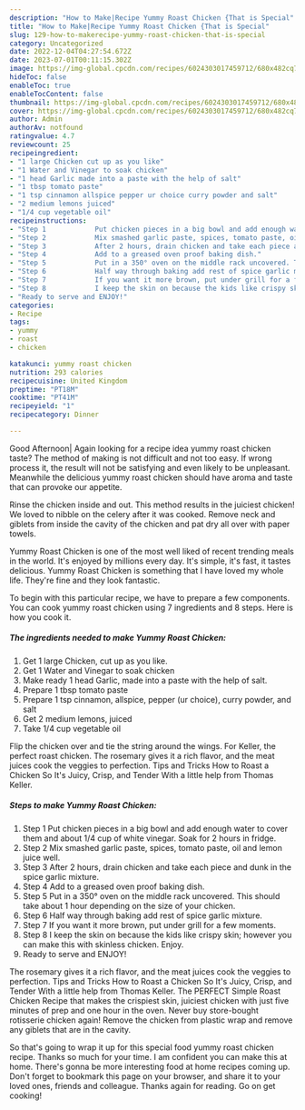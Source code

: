 ```yaml
---
description: "How to Make|Recipe Yummy Roast Chicken {That is Special"
title: "How to Make|Recipe Yummy Roast Chicken {That is Special"
slug: 129-how-to-makerecipe-yummy-roast-chicken-that-is-special
category: Uncategorized
date: 2022-12-04T04:27:54.672Z
date: 2023-07-01T00:11:15.302Z
image: https://img-global.cpcdn.com/recipes/6024303017459712/680x482cq70/yummy-roast-chicken-recipe-main-photo.jpg
hideToc: false
enableToc: true
enableTocContent: false
thumbnail: https://img-global.cpcdn.com/recipes/6024303017459712/680x482cq70/yummy-roast-chicken-recipe-main-photo.jpg
cover: https://img-global.cpcdn.com/recipes/6024303017459712/680x482cq70/yummy-roast-chicken-recipe-main-photo.jpg
author: Admin
authorAv: notfound
ratingvalue: 4.7
reviewcount: 25
recipeingredient:
- "1 large Chicken cut up as you like"
- "1 Water and Vinegar to soak chicken"
- "1 head Garlic made into a paste with the help of salt"
- "1 tbsp tomato paste"
- "1 tsp cinnamon allspice pepper ur choice curry powder and salt"
- "2 medium lemons juiced"
- "1/4 cup vegetable oil"
recipeinstructions:
- "Step 1            Put chicken pieces in a big bowl and add enough water to cover them and about 1/4 cup of white vinegar. Soak for 2 hours in fridge."
- "Step 2            Mix smashed garlic paste, spices, tomato paste, oil and lemon juice well."
- "Step 3            After 2 hours, drain chicken and take each piece and dunk in the spice garlic mixture."
- "Step 4            Add to a greased oven proof baking dish."
- "Step 5            Put in a 350° oven on the middle rack uncovered. This should take about 1 hour depending on the size of your chicken."
- "Step 6            Half way through baking add rest of spice garlic mixture."
- "Step 7            If you want it more brown, put under grill for a few moments."
- "Step 8            I keep the skin on because the kids like crispy skin; however you can make this with skinless chicken. Enjoy."
- "Ready to serve and ENJOY!"
categories:
- Recipe
tags:
- yummy
- roast
- chicken

katakunci: yummy roast chicken 
nutrition: 293 calories
recipecuisine: United Kingdom
preptime: "PT18M"
cooktime: "PT41M"
recipeyield: "1"
recipecategory: Dinner

---
```



Good Afternoon| Again looking for a recipe idea yummy roast chicken taste? The method of making is not difficult and not too easy. If wrong process it, the result will not be satisfying and even likely to be unpleasant. Meanwhile the delicious yummy roast chicken should have aroma and taste that can provoke our appetite.





Rinse the chicken inside and out. This method results in the juiciest chicken! We loved to nibble on the celery after it was cooked. Remove neck and giblets from inside the cavity of the chicken and pat dry all over with paper towels.

Yummy Roast Chicken is one of the most well liked of recent trending meals in the world. It's enjoyed by millions every day. It's simple, it's fast, it tastes delicious. Yummy Roast Chicken is something that I have loved my whole life. They're fine and they look fantastic.


To begin with this particular recipe, we have to prepare a few components. You can cook yummy roast chicken using 7 ingredients and 8 steps. Here is how you cook it.

<!--inarticleads1-->

##### The ingredients needed to make Yummy Roast Chicken:

1. Get 1 large Chicken, cut up as you like.
1. Get 1 Water and Vinegar to soak chicken
1. Make ready 1 head Garlic, made into a paste with the help of salt.
1. Prepare 1 tbsp tomato paste
1. Prepare 1 tsp cinnamon, allspice, pepper (ur choice), curry powder, and salt
1. Get 2 medium lemons, juiced
1. Take 1/4 cup vegetable oil


Flip the chicken over and tie the string around the wings. For Keller, the perfect roast chicken. The rosemary gives it a rich flavor, and the meat juices cook the veggies to perfection. Tips and Tricks How to Roast a Chicken So It&#39;s Juicy, Crisp, and Tender With a little help from Thomas Keller. 

<!--inarticleads2-->

##### Steps to make Yummy Roast Chicken:

1. Step 1            Put chicken pieces in a big bowl and add enough water to cover them and about 1/4 cup of white vinegar. Soak for 2 hours in fridge.
1. Step 2            Mix smashed garlic paste, spices, tomato paste, oil and lemon juice well.
1. Step 3            After 2 hours, drain chicken and take each piece and dunk in the spice garlic mixture.
1. Step 4            Add to a greased oven proof baking dish.
1. Step 5            Put in a 350° oven on the middle rack uncovered. This should take about 1 hour depending on the size of your chicken.
1. Step 6            Half way through baking add rest of spice garlic mixture.
1. Step 7            If you want it more brown, put under grill for a few moments.
1. Step 8            I keep the skin on because the kids like crispy skin; however you can make this with skinless chicken. Enjoy.
1. Ready to serve and ENJOY!

The rosemary gives it a rich flavor, and the meat juices cook the veggies to perfection. Tips and Tricks How to Roast a Chicken So It&#39;s Juicy, Crisp, and Tender With a little help from Thomas Keller. The PERFECT Simple Roast Chicken Recipe that makes the crispiest skin, juiciest chicken with just five minutes of prep and one hour in the oven. Never buy store-bought rotisserie chicken again! Remove the chicken from plastic wrap and remove any giblets that are in the cavity. 

So that's going to wrap it up for this special food yummy roast chicken recipe. Thanks so much for your time. I am confident you can make this at home. There's gonna be more interesting food at home recipes coming up. Don't forget to bookmark this page on your browser, and share it to your loved ones, friends and colleague. Thanks again for reading. Go on get cooking!
